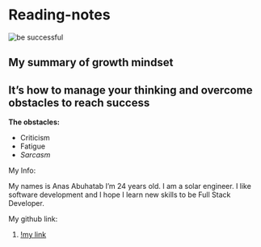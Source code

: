 # Reading-notes

![be successful](https://i1.wp.com/atlassianblog.wpengine.com/wp-content/uploads/2015/11/growth-mindset.png?w=1101&ssl=1)

## My summary of growth mindset 

## It’s how to manage your thinking and overcome obstacles to reach success

**The obstacles:**

- Criticism
- Fatigue
- *Sarcasm*


My Info:

My names is Anas Abuhatab I’m 24 years old. I am a solar engineer. I like software development and I hope I learn new skills to be Full Stack Developer.

My github link:

1. [!my link](https://github.com/Anas-Abuhatab)  
